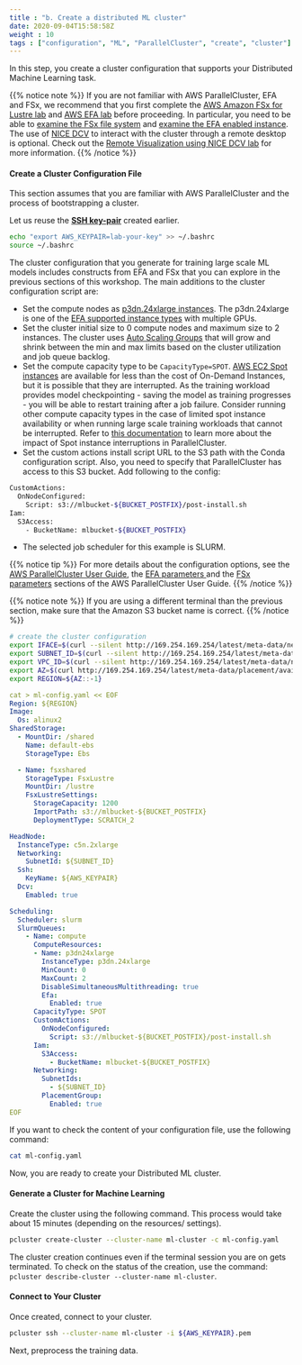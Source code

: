 ```yaml
---
title : "b. Create a distributed ML cluster"
date: 2020-09-04T15:58:58Z
weight : 10
tags : ["configuration", "ML", "ParallelCluster", "create", "cluster"]
---
```


In this step, you create a cluster configuration that supports your Distributed Machine Learning task.

{{% notice note %}}
If you are not familiar with AWS ParallelCluster, EFA and FSx, we recommend that you first complete the [AWS Amazon FSx for Lustre lab](../04-amazon-fsx-for-lustre.html) and [AWS EFA lab](../07-efa.html) before proceeding.
In particular, you need to be able to [examine the FSx file system](../04-amazon-fsx-for-lustre/03-check-fs.html) and [examine the EFA enabled instance](../07-efa/02-check-efa.html).
The use of [NICE DCV](https://aws.amazon.com/hpc/dcv/) to interact with the cluster through a remote desktop is optional. Check out the [Remote Visualization using NICE DCV lab](../06-nice-dcv.html) for more information.
{{% /notice %}}

#### Create a Cluster Configuration File

This section assumes that you are familiar with AWS ParallelCluster and the process of bootstrapping a cluster.

Let us reuse the [**SSH key-pair**](/02-aws-getting-started/05-key-pair-create.html) created earlier.

```bash
echo "export AWS_KEYPAIR=lab-your-key" >> ~/.bashrc
source ~/.bashrc
```

The cluster configuration that you generate for training large scale ML models includes constructs from EFA and FSx that you can explore in the previous sections of this workshop. The main additions to the cluster configuration script are:

- Set the compute nodes as [p3dn.24xlarge instances](https://aws.amazon.com/ec2/instance-types/). The p3dn.24xlarge is one of the [EFA supported instance types](https://docs.aws.amazon.com/AWSEC2/latest/UserGuide/efa.html#efa-instance-types) with multiple GPUs.
- Set the cluster initial size to 0 compute nodes and maximum size to 2 instances. The cluster uses [Auto Scaling Groups](https://docs.aws.amazon.com/autoscaling/ec2/userguide/AutoScalingGroup.html) that will grow and shrink between the min and max limits based on the cluster utilization and job queue backlog.
- Set the compute capacity type to be `CapacityType=SPOT`. [AWS EC2 Spot instances](https://aws.amazon.com/ec2/spot) are available for less than the cost of On-Demand Instances, but it is possible that they are interrupted. As the training workload provides model checkpointing - saving the model as training progresses - you will be able to restart training after a job failure. Consider running other compute capacity types in the case of limited spot instance availability or when running large scale training workloads that cannot be interrupted. Refer to [this documentation](https://docs.aws.amazon.com/parallelcluster/latest/ug/Scheduling-v3.html#yaml-Scheduling-SlurmQueues-CapacityType) to learn more about the impact of Spot instance interruptions in ParallelCluster.  
- Set the custom actions install script URL to the S3 path with the Conda configuration script. Also, you need to specify that ParallelCluster has access to this S3 bucket. Add following to the config:

```bash
CustomActions:
  OnNodeConfigured:
    Script: s3://mlbucket-${BUCKET_POSTFIX}/post-install.sh
Iam:
  S3Access:
    - BucketName: mlbucket-${BUCKET_POSTFIX}
```
- The selected job scheduler for this example is SLURM.

{{% notice tip %}}
For more details about the configuration options, see the [AWS ParallelCluster User Guide](https://docs.aws.amazon.com/parallelcluster/latest/ug/parallelcluster-version-3.html), the [EFA parameters ](https://docs.aws.amazon.com/parallelcluster/latest/ug/Scheduling-v3.html#yaml-Scheduling-SlurmQueues-ComputeResources-Efa) and the [FSx parameters](https://docs.aws.amazon.com/parallelcluster/latest/ug/SharedStorage-v3.html#SharedStorage-v3-FsxLustreSettings) sections of the AWS ParallelCluster User Guide.
{{% /notice %}}

{{% notice note %}}
If you are using a different terminal than the previous section, make sure that the Amazon S3 bucket name is correct.
{{% /notice %}}

```bash
# create the cluster configuration
export IFACE=$(curl --silent http://169.254.169.254/latest/meta-data/network/interfaces/macs/)
export SUBNET_ID=$(curl --silent http://169.254.169.254/latest/meta-data/network/interfaces/macs/${IFACE}/subnet-id)
export VPC_ID=$(curl --silent http://169.254.169.254/latest/meta-data/network/interfaces/macs/${IFACE}/vpc-id)
export AZ=$(curl http://169.254.169.254/latest/meta-data/placement/availability-zone)
export REGION=${AZ::-1}
```
```yaml
cat > ml-config.yaml << EOF
Region: ${REGION}
Image:
  Os: alinux2
SharedStorage:
  - MountDir: /shared
    Name: default-ebs
    StorageType: Ebs

  - Name: fsxshared
    StorageType: FsxLustre
    MountDir: /lustre
    FsxLustreSettings:
      StorageCapacity: 1200
      ImportPath: s3://mlbucket-${BUCKET_POSTFIX}
      DeploymentType: SCRATCH_2

HeadNode:
  InstanceType: c5n.2xlarge
  Networking:
    SubnetId: ${SUBNET_ID}
  Ssh:
    KeyName: ${AWS_KEYPAIR}
  Dcv:
    Emabled: true

Scheduling:
  Scheduler: slurm
  SlurmQueues:
    - Name: compute
      ComputeResources:
      - Name: p3dn24xlarge
        InstanceType: p3dn.24xlarge
        MinCount: 0
        MaxCount: 2
        DisableSimultaneousMultithreading: true
        Efa:
          Enabled: true
      CapacityType: SPOT
      CustomActions:
        OnNodeConfigured:
          Script: s3://mlbucket-${BUCKET_POSTFIX}/post-install.sh
      Iam:
        S3Access:
          - BucketName: mlbucket-${BUCKET_POSTFIX}
      Networking:
        SubnetIds:
          - ${SUBNET_ID}
        PlacementGroup:
          Enabled: true
EOF
```

If you want to check the content of your configuration file, use the following command:

```bash
cat ml-config.yaml
```

Now, you are ready to create your Distributed ML cluster.

#### Generate a Cluster for Machine Learning

Create the cluster using the following command. This process would take about 15 minutes (depending on the resources/ settings).

```bash
pcluster create-cluster --cluster-name ml-cluster -c ml-config.yaml
```

The cluster creation continues even if the terminal session you are on gets terminated. To check on the status of the creation, use the command: `pcluster describe-cluster --cluster-name ml-cluster`.

#### Connect to Your Cluster

Once created, connect to your cluster.

```bash
pcluster ssh --cluster-name ml-cluster -i ${AWS_KEYPAIR}.pem
```

Next, preprocess the training data.

